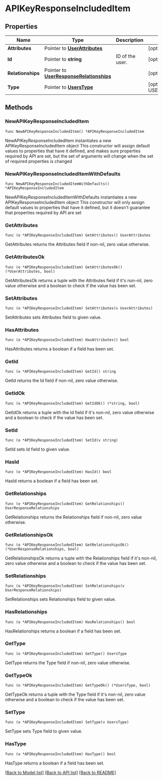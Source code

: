 # APIKeyResponseIncludedItem

## Properties

Name | Type | Description | Notes
------------ | ------------- | ------------- | -------------
**Attributes** | Pointer to [**UserAttributes**](UserAttributes.md) |  | [optional] 
**Id** | Pointer to **string** | ID of the user. | [optional] 
**Relationships** | Pointer to [**UserResponseRelationships**](UserResponseRelationships.md) |  | [optional] 
**Type** | Pointer to [**UsersType**](UsersType.md) |  | [optional] [default to USERSTYPE_USERS]

## Methods

### NewAPIKeyResponseIncludedItem

`func NewAPIKeyResponseIncludedItem() *APIKeyResponseIncludedItem`

NewAPIKeyResponseIncludedItem instantiates a new APIKeyResponseIncludedItem object
This constructor will assign default values to properties that have it defined,
and makes sure properties required by API are set, but the set of arguments
will change when the set of required properties is changed

### NewAPIKeyResponseIncludedItemWithDefaults

`func NewAPIKeyResponseIncludedItemWithDefaults() *APIKeyResponseIncludedItem`

NewAPIKeyResponseIncludedItemWithDefaults instantiates a new APIKeyResponseIncludedItem object
This constructor will only assign default values to properties that have it defined,
but it doesn't guarantee that properties required by API are set

### GetAttributes

`func (o *APIKeyResponseIncludedItem) GetAttributes() UserAttributes`

GetAttributes returns the Attributes field if non-nil, zero value otherwise.

### GetAttributesOk

`func (o *APIKeyResponseIncludedItem) GetAttributesOk() (*UserAttributes, bool)`

GetAttributesOk returns a tuple with the Attributes field if it's non-nil, zero value otherwise
and a boolean to check if the value has been set.

### SetAttributes

`func (o *APIKeyResponseIncludedItem) SetAttributes(v UserAttributes)`

SetAttributes sets Attributes field to given value.

### HasAttributes

`func (o *APIKeyResponseIncludedItem) HasAttributes() bool`

HasAttributes returns a boolean if a field has been set.

### GetId

`func (o *APIKeyResponseIncludedItem) GetId() string`

GetId returns the Id field if non-nil, zero value otherwise.

### GetIdOk

`func (o *APIKeyResponseIncludedItem) GetIdOk() (*string, bool)`

GetIdOk returns a tuple with the Id field if it's non-nil, zero value otherwise
and a boolean to check if the value has been set.

### SetId

`func (o *APIKeyResponseIncludedItem) SetId(v string)`

SetId sets Id field to given value.

### HasId

`func (o *APIKeyResponseIncludedItem) HasId() bool`

HasId returns a boolean if a field has been set.

### GetRelationships

`func (o *APIKeyResponseIncludedItem) GetRelationships() UserResponseRelationships`

GetRelationships returns the Relationships field if non-nil, zero value otherwise.

### GetRelationshipsOk

`func (o *APIKeyResponseIncludedItem) GetRelationshipsOk() (*UserResponseRelationships, bool)`

GetRelationshipsOk returns a tuple with the Relationships field if it's non-nil, zero value otherwise
and a boolean to check if the value has been set.

### SetRelationships

`func (o *APIKeyResponseIncludedItem) SetRelationships(v UserResponseRelationships)`

SetRelationships sets Relationships field to given value.

### HasRelationships

`func (o *APIKeyResponseIncludedItem) HasRelationships() bool`

HasRelationships returns a boolean if a field has been set.

### GetType

`func (o *APIKeyResponseIncludedItem) GetType() UsersType`

GetType returns the Type field if non-nil, zero value otherwise.

### GetTypeOk

`func (o *APIKeyResponseIncludedItem) GetTypeOk() (*UsersType, bool)`

GetTypeOk returns a tuple with the Type field if it's non-nil, zero value otherwise
and a boolean to check if the value has been set.

### SetType

`func (o *APIKeyResponseIncludedItem) SetType(v UsersType)`

SetType sets Type field to given value.

### HasType

`func (o *APIKeyResponseIncludedItem) HasType() bool`

HasType returns a boolean if a field has been set.


[[Back to Model list]](../README.md#documentation-for-models) [[Back to API list]](../README.md#documentation-for-api-endpoints) [[Back to README]](../README.md)


